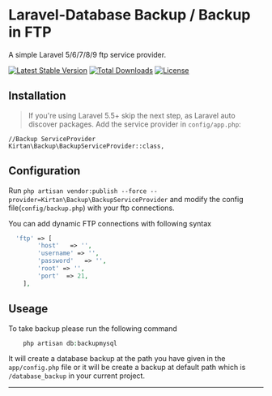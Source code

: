 <!-- # Database Backup Package

## This will create your database backup when you run the command

## Please EnterThis line to add publish config file on your project

## php artisan vendor:publish --force --provider=Kirtan\Backup\ContectServiceProvider -->
Laravel-Database Backup / Backup in FTP
===========

A simple Laravel 5/6/7/8/9 ftp service provider.

[![Latest Stable Version](https://poser.pugx.org/kirtan/backup/v/stable)](https://packagist.org/packages/kirtan/backup)
[![Total Downloads](https://poser.pugx.org/kirtan/backup/v/stable)](https://packagist.org/packages/kirtan/backup)
[![License](https://poser.pugx.org/kirtan/backup/license)](https://packagist.org/packages/kirtan/backup)

Installation
------------

> If you're using Laravel 5.5+ skip the next step, as Laravel auto discover packages.
Add the service provider in `config/app.php`:

    //Backup ServiceProvider
    Kirtan\Backup\BackupServiceProvider::class,

Configuration
------------
Run `php artisan vendor:publish --force --provider=Kirtan\Backup\BackupServiceProvider` and modify the config file(`config/backup.php`) with your ftp connections.

You can add dynamic FTP connections with following syntax

```php
  'ftp' => [
        'host'   => '',
        'username' => '',
        'password'   => '',
        'root' => '',
        'port'  => 21,
    ],    
```

Useage
------------

To take backup please run the following command

```php
    php artisan db:backupmysql
```
It will create a database backup at the path you have given in the `app/config.php` file or it will be create a backup at default path which is `/database_backup` in your current project.

--------------


